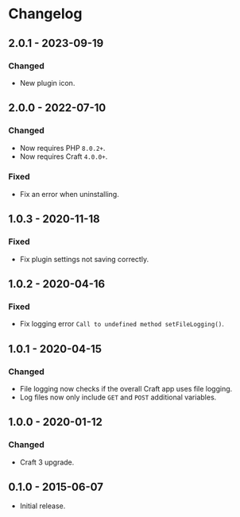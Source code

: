# Changelog

## 2.0.1 - 2023-09-19

### Changed
- New plugin icon.

## 2.0.0 - 2022-07-10

### Changed
- Now requires PHP `8.0.2+`.
- Now requires Craft `4.0.0+`.

### Fixed
- Fix an error when uninstalling.

## 1.0.3 - 2020-11-18

### Fixed
- Fix plugin settings not saving correctly.

## 1.0.2 - 2020-04-16

### Fixed
- Fix logging error `Call to undefined method setFileLogging()`.

## 1.0.1 - 2020-04-15

### Changed
- File logging now checks if the overall Craft app uses file logging.
- Log files now only include `GET` and `POST` additional variables.

## 1.0.0 - 2020-01-12

### Changed
- Craft 3 upgrade.

## 0.1.0 - 2015-06-07

- Initial release.
